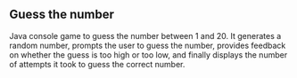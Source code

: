 ## Guess the number
Java console game to guess the number between 1 and 20.
It generates a random number, prompts the user to guess the number, 
provides feedback on whether the guess is too high or too low, 
and finally displays the number of attempts it took to guess the correct number.
